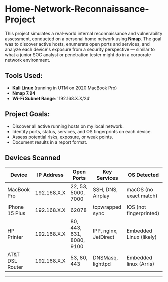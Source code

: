 # Home-Network-Reconnaissance-Project

This project simulates a real-world internal reconnaissance and vulnerability assessment, conducted on a personal home network using **Nmap**. The goal was to discover active hosts, enumerate open ports and services, and analyze each device's exposure from a security perspective — similar to what a junior SOC analyst or penetration tester might do in a corporate network environment.


## Tools Used:

- **Kali Linux** (running in UTM on 2020 MacBook Pro)
- **Nmap 7.94**
- **Wi-Fi Subnet Range**: '192.168.X.X/24'


## Project Goals:

- Discover all active running hosts on my local network.
- Identify ports, status, services, and OS fingerprints on each device.
- Assess potential risks, exposure, or weak points.
- Document results in a report format.


## Devices Scanned 

| Device         | IP Address      | Open Ports    | Key Services   | OS Detected
|----------------|-----------------|-----------------|----------------|-----------
| MacBook Pro    | 192.168.X.X     |22, 53, 5000, 7000  | SSH, DNS, Airplay               |macOS (no exact match)
| iPhone 15 Plus | 192.168.X.X     |62078            | tcpwrapped sync               |IOS (not fingerprinted)                | Xbox One       | 192.168.X.X     |2869             |UPnP (IIS httpd)                |Windows 11 / Server 2008 (guess)
| HP Printer     | 192.168.X.X     |80, 443, 631, 8080, 9100|IPP, nginx, JetDirect | Embedded Linux (likely)             |
| AT&T DSL Router| 192.168.X.X     | 53, 80, 443       |DNSMasq, lighttpd                |Embedded linux (Arris)
----------------------------------------------------------------------------------
